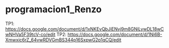 # programacion1_Renzo
TP1: https://docs.google.com/document/d/1xNKEvQbJiENvj9m8GNiLywDL18wCwNHVa5F39tcV-co/edit
TP2: https://docs.google.com/document/d/1Ni6B-Xmwxic6rZ_64vwRDVGmBS344p16SxpwG2p1qCQ/edit 
